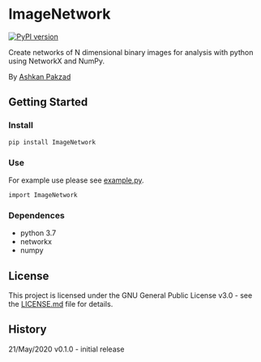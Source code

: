 # ImageNetwork
[![PyPI version](https://badge.fury.io/py/ImageNetwork.svg)](https://badge.fury.io/py/ImageNetwork)

Create networks of N dimensional binary images for analysis with python using NetworkX and NumPy.

By [Ashkan Pakzad](https://ashkanpakzad.github.io)

## Getting Started

### Install
```
pip install ImageNetwork
```

### Use
For example use please see [example.py](example.py).
```
import ImageNetwork
```

### Dependences
* python 3.7
* networkx
* numpy


## License
This project is licensed under the GNU General Public License v3.0 - see the [LICENSE.md](LICENSE.md) file for details.

## History
21/May/2020 v0.1.0 - initial release
